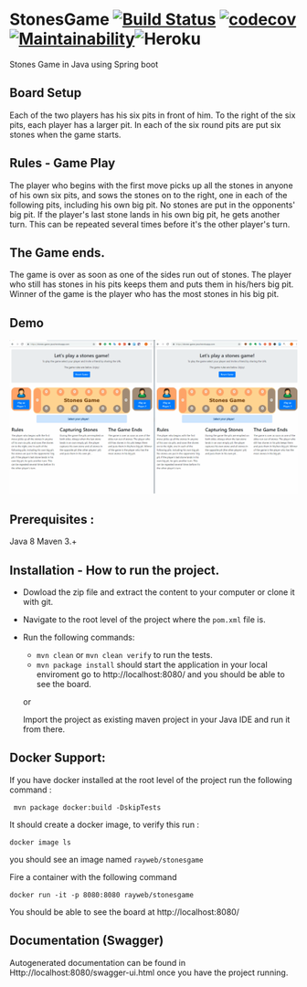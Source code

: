 # StonesGame [![Build Status](https://api.travis-ci.org/Rayweb/StonesGame.png?branch=master)](https://travis-ci.org/Rayweb/StonesGame) [![codecov](https://codecov.io/gh/Rayweb/StonesGame/branch/master/graph/badge.svg)](https://codecov.io/gh/Rayweb/StonesGame)[![Maintainability](https://api.codeclimate.com/v1/badges/6c452118dad5c8e5266a/maintainability)](https://codeclimate.com/github/Rayweb/StonesGame/maintainability)![Heroku](https://heroku-badge.herokuapp.com/?app=stones-game-java)

Stones Game in Java using Spring boot 

## Board Setup
Each of the two players has his six pits in front of him. To the right of the six pits, each player has a larger pit. In each of the six round pits are put six stones when the game starts.


## Rules - Game Play

The player who begins with the first move picks up all the stones in anyone of his own six pits, and sows the stones on to the right, one in each of the following pits, including his own big pit. No stones are put in the opponents' big pit. If the player's last stone lands in his own big pit, he gets another turn. This can be repeated several times before it's the other player's turn.

## The Game ends.

The game is over as soon as one of the sides run out of stones. The player who still has stones in his pits keeps them and puts them in his/hers big pit. Winner of the game is the player who has the most stones in his big pit.

## Demo
![](fullgame1.gif)

##  Prerequisites :
Java 8
Maven 3.+

## Installation - How to run the project.

 - Dowload the zip file and extract the content to your computer or
   clone it with git. 
   
 - Navigate to the root level of the project    where the `pom.xml` file
   is.
 - Run the following commands:
	 - `mvn clean` or `mvn clean verify` to run the tests.
	 - `mvn package install` should start the application in your local enviroment
	go to http://localhost:8080/ and you should be able to see the board.

	or 
	
	Import the project as existing maven project in your Java IDE and run it from there.
 
 ## Docker Support:
 
 If you have docker installed at the root level of the project run the following command :

     mvn package docker:build -DskipTests
It should create a docker image, to verify this run :

    docker image ls
you should see an image named `rayweb/stonesgame`

Fire a container with the following command

    docker run -it -p 8080:8080 rayweb/stonesgame
You should be able to see the board at http://localhost:8080/


## Documentation (Swagger)
Autogenerated documentation can be found in Http://localhost:8080/swagger-ui.html once you have the project running.

